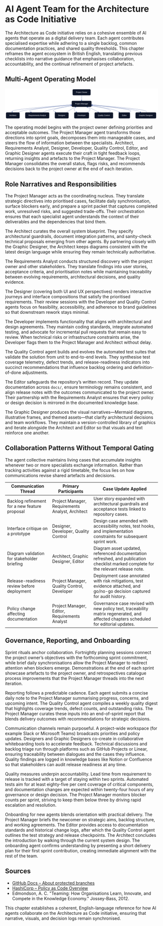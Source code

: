 # AI Agent Team for the Architecture as Code Initiative

The Architecture as Code initiative relies on a cohesive ensemble of AI agents that operate as a digital delivery team. Each agent contributes specialised expertise while adhering to a single backlog, common documentation practices, and shared quality thresholds. This chapter reframes the agent ecosystem in British English, translating previous checklists into narrative guidance that emphasises collaboration, accountability, and the continual refinement of project artefacts.

## Multi-Agent Operating Model

![AI agent collaboration flow](images/diagram_28_agent_team.png)

The operating model begins with the project owner defining priorities and acceptable outcomes. The Project Manager agent transforms those directions into sprint goals, decomposes them into manageable cases, and steers the flow of information between the specialists. Architect, Requirements Analyst, Designer, Developer, Quality Control, Editor, and Graphic Designer agents execute their craft in tight feedback loops, returning insights and artefacts to the Project Manager. The Project Manager consolidates the overall status, flags risks, and recommends decisions back to the project owner at the end of each iteration. 

## Role Narratives and Responsibilities

The Project Manager acts as the coordinating nucleus. They translate strategic directives into prioritised cases, facilitate daily synchronisation, surface blockers early, and prepare a sprint packet that captures completed work, unresolved risks, and suggested trade-offs. Their orchestration ensures that each specialist agent understands the context of their deliverables and the dependencies that bind them.

The Architect curates the overall system blueprint. They specify architectural guardrails, document integration patterns, and sanity-check technical proposals emerging from other agents. By partnering closely with the Graphic Designer, the Architect keeps diagrams consistent with the latest design language while ensuring they remain technically authoritative.

The Requirements Analyst conducts structured discovery with the project owner and other stakeholders. They translate findings into user stories, acceptance criteria, and prioritisation notes while maintaining traceability between evolving requirements, architectural decisions, and quality evidence.

The Designer (covering both UI and UX perspectives) renders interactive journeys and interface compositions that satisfy the prioritised requirements. Their review sessions with the Developer and Quality Control agents focus on feasibility, accessibility, and adherence to brand guidelines so that downstream rework stays minimal.

The Developer implements functionality that aligns with architectural and design agreements. They maintain coding standards, integrate automated testing, and advocate for incremental pull requests that remain easy to review. When technical risks or infrastructure constraints arise, the Developer flags them to the Project Manager and Architect without delay.

The Quality Control agent builds and evolves the automated test suites that validate the solution from unit to end-to-end levels. They synthesise test coverage telemetry, defect trends, and release-readiness indicators into succinct recommendations that influence backlog ordering and definition-of-done adjustments.

The Editor safeguards the repository’s written record. They update documentation across `docs/`, ensure terminology remains consistent, and align release notes with the outcomes communicated to the project owner. Their partnership with the Requirements Analyst ensures that every policy or design decision is mirrored in the documented knowledge base.

The Graphic Designer produces the visual narratives—Mermaid diagrams, illustrative frames, and themed assets—that clarify architectural decisions and team workflows. They maintain a version-controlled library of graphics and iterate alongside the Architect and Editor so that visuals and text reinforce one another.

## Collaboration Patterns Without Temporal Gating

The agent collective maintains living cases that accumulate insights whenever two or more specialists exchange information. Rather than tracking activities against a rigid timetable, the focus lies on how communications revise shared artefacts and decisions.

| Communication Thread | Primary Participants | Case Update Applied |
|----------------------|----------------------|---------------------|
| Backlog refinement for a new feature proposal | Project Manager, Requirements Analyst, Architect | User story expanded with architectural guardrails and acceptance tests linked to repository cases. |
| Interface critique on a prototype | Designer, Developer, Quality Control | Design case amended with accessibility notes, test hooks, and implementation constraints for subsequent sprint work. |
| Diagram validation for stakeholder briefing | Architect, Graphic Designer, Editor | Diagram asset updated, referenced documentation refreshed, and publication checklist marked complete for the relevant release note. |
| Release-readiness review before deployment | Project Manager, Quality Control, Developer | Deployment case annotated with risk mitigations, test evidence attached, and go/no-go decision captured for audit history. |
| Policy change affecting documentation | Project Manager, Editor, Requirements Analyst | Governance case revised with new policy text, traceability matrix regenerated, and affected chapters scheduled for editorial updates. |

## Governance, Reporting, and Onboarding

Sprint rituals anchor collaboration. Fortnightly planning sessions connect the project owner’s objectives with the forthcoming sprint commitment, while brief daily synchronisations allow the Project Manager to redirect attention when blockers emerge. Demonstrations at the end of each sprint showcase artefacts to the project owner, and retrospectives catalogue process improvements that the Project Manager threads into the next iteration.

Reporting follows a predictable cadence. Each agent submits a concise daily note to the Project Manager summarising progress, concerns, and upcoming intent. The Quality Control agent compiles a weekly quality digest that highlights coverage trends, defect counts, and outstanding risks. The Project Manager curates these inputs into an end-of-sprint report that blends delivery outcomes with recommendations for strategic decisions.

Communication channels remain purposeful. A project-wide workspace (for example Slack or Microsoft Teams) broadcasts priorities and policy updates. Designers and Graphic Designers co-create in collaborative whiteboarding tools to accelerate feedback. Technical discussions and backlog triage run through platforms such as GitHub Projects or Linear, ensuring traceability between dialogues and the cases they influence. Quality findings are logged in knowledge bases like Notion or Confluence so that stakeholders can audit release readiness at any time.

Quality measures underpin accountability. Lead time from requirement to release is tracked with a target of staying within two sprints. Automated tests aim for at least eighty-five per cent coverage of critical components, and documentation changes are expected within twenty-four hours of any governance or design decision. The Project Manager monitors blocker counts per sprint, striving to keep them below three by driving rapid escalation and resolution.

Onboarding for new agents blends orientation with practical delivery. The Project Manager briefs the newcomer on strategic aims, backlog structure, and working agreements. The Editor provides access to documentation standards and historical change logs, after which the Quality Control agent outlines the test strategy and release checkpoints. The Architect concludes the introduction by walking through the current system design. The onboarding agent confirms understanding by presenting a short delivery plan for their first sprint contribution, creating immediate alignment with the rest of the team.

## Sources

- [GitHub Docs – About protected branches](https://docs.github.com/en/repositories/configuring-branches-and-merges-in-your-repository/managing-protected-branches/about-protected-branches)
- [HashiCorp – Policy as Code Overview](https://developer.hashicorp.com/terraform/cloud-docs/policy-enforcement)
- Edmondson, A. C. "Teaming: How Organisations Learn, Innovate, and Compete in the Knowledge Economy." Jossey-Bass, 2012.

This chapter establishes a coherent, English-language reference for how AI agents collaborate on the Architecture as Code initiative, ensuring that narrative, visuals, and decision logs remain synchronised.
